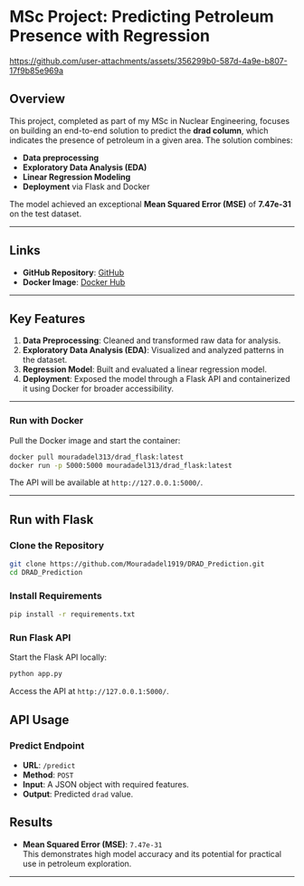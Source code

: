 # MSc Project: Predicting Petroleum Presence with Regression  



https://github.com/user-attachments/assets/356299b0-587d-4a9e-b807-17f9b85e969a


## Overview  
This project, completed as part of my MSc in Nuclear Engineering, focuses on building an end-to-end solution to predict the **drad column**, which indicates the presence of petroleum in a given area. The solution combines:  
- **Data preprocessing**  
- **Exploratory Data Analysis (EDA)**  
- **Linear Regression Modeling**  
- **Deployment** via Flask and Docker  

The model achieved an exceptional **Mean Squared Error (MSE)** of **7.47e-31** on the test dataset.  

---

## Links  
- **GitHub Repository**: [GitHub](https://github.com/Mouradadel1919/DRAD_Prediction)  
- **Docker Image**: [Docker Hub](https://hub.docker.com/r/mouradadel313/drad_flask)

---

## Key Features  
1. **Data Preprocessing**: Cleaned and transformed raw data for analysis.  
2. **Exploratory Data Analysis (EDA)**: Visualized and analyzed patterns in the dataset.  
3. **Regression Model**: Built and evaluated a linear regression model.  
4. **Deployment**: Exposed the model through a Flask API and containerized it using Docker for broader accessibility.  

---

### Run with Docker  
Pull the Docker image and start the container:  
```bash  
docker pull mouradadel313/drad_flask:latest
docker run -p 5000:5000 mouradadel313/drad_flask:latest  
```  
The API will be available at `http://127.0.0.1:5000/`.  

---

## Run with Flask 

### Clone the Repository  
```bash  
git clone https://github.com/Mouradadel1919/DRAD_Prediction.git
cd DRAD_Prediction
```  

### Install Requirements  
```bash  
pip install -r requirements.txt  
```  

### Run Flask API  
Start the Flask API locally:  
```bash  
python app.py  
```  
Access the API at `http://127.0.0.1:5000/`.  



## API Usage  

### Predict Endpoint  
- **URL**: `/predict`  
- **Method**: `POST`  
- **Input**: A JSON object with required features.  
- **Output**: Predicted `drad` value.  


## Results  
- **Mean Squared Error (MSE)**: `7.47e-31`  
This demonstrates high model accuracy and its potential for practical use in petroleum exploration.  

---

